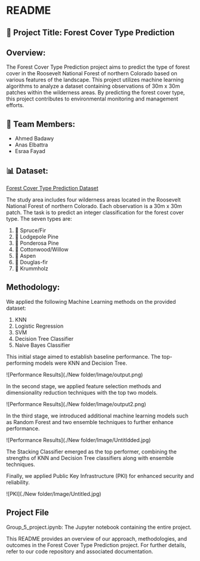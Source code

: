 # README

## 🌲 Project Title: Forest Cover Type Prediction 


## Overview:
The Forest Cover Type Prediction project aims to predict the type of forest cover in the Roosevelt National Forest of northern Colorado based on various features of the landscape. This project utilizes machine learning algorithms to analyze a dataset containing observations of 30m x 30m patches within the wilderness areas. By predicting the forest cover type, this project contributes to environmental monitoring and management efforts.


## 👥 Team Members: 
- Ahmed Badawy
- Anas Elbattra
- Esraa Fayad

## 📊 Dataset: 
[Forest Cover Type Prediction Dataset](https://www.kaggle.com/competitions/forest-cover-type-prediction/data)

The study area includes four wilderness areas located in the Roosevelt National Forest of northern Colorado. Each observation is a 30m x 30m patch. The task is to predict an integer classification for the forest cover type. The seven types are:
1. 🌲 Spruce/Fir
2. 🌲 Lodgepole Pine
3. 🌲 Ponderosa Pine
4. 🌳 Cottonwood/Willow
5. 🌳 Aspen
6. 🌲 Douglas-fir
7. 🌳 Krummholz

## Methodology:

We applied the following Machine Learning methods on the provided dataset:
1.  KNN
2.  Logistic Regression
3.  SVM
4.  Decision Tree Classifier
5.  Naive Bayes Classifier

This initial stage aimed to establish baseline performance. The top-performing models were KNN and Decision Tree.

![Performance Results](./New folder/Image/output.png)

In the second stage, we applied feature selection methods and dimensionality reduction techniques with the top two models.

![Performance Results](./New folder/Image/output2.png)

In the third stage, we introduced additional machine learning models such as Random Forest and two ensemble techniques to further enhance performance.

![Performance Results](./New folder/Image/Untitldded.jpg)

The Stacking Classifier emerged as the top performer, combining the strengths of KNN and Decision Tree classifiers along with ensemble techniques.

Finally, we applied Public Key Infrastructure (PKI) for enhanced security and reliability.

![PKI](./New folder/Image/Untitled.jpg)


## Project File
Group_5_project.ipynb: The Jupyter notebook containing the entire project.


This README provides an overview of our approach, methodologies, and outcomes in the Forest Cover Type Prediction project. For further details, refer to our code repository and associated documentation.


